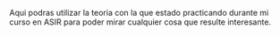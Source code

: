 Aqui podras utilizar la teoria con la que estado practicando durante mi curso en ASIR para poder mirar cualquier cosa que resulte interesante.
